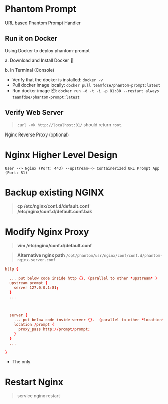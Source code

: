 # Phantom Prompt

URL based Phantom Prompt Handler


## Run it on Docker

Using Docker to deploy phantom-prompt

a. Download and Install Docker 🐳

b. In Terminal (Console)

- Verify that the docker is installed: `docker -v`
- Pull docker image locally: `docker pull teamfdse/phantom-prompt:latest`
- Run docker image 📦: `docker run -d -t -i -p 81:80 --restart always teamfdse/phantom-prompt:latest `

## Verify Web Server

> ```curl -vk http://localhost:81/``` should return `root`.

Nginx Reverse Proxy (optional)

# Nginx Higher Level Design

```
User --> Nginx (Port: 443) --upstream--> Containerized URL Prompt App (Port: 81)
```


# Backup existing NGINX
> **cp /etc/nginx/conf.d/default.conf /etc/nginx/conf.d/default.conf.bak**

# Modify Nginx Proxy
> **vim /etc/nginx/conf.d/default.conf**

> **Alternative nginx path** `/opt/phantom/usr/nginx/conf/conf.d/phantom-nginx-server.conf`

```conf
http {

  ... put below code inside http {}. (parallel to other *upstream* )
  upstream prompt {
    server 127.0.0.1:81;
  }
  ...
  
  

  server {
    ... put below code inside server {}.  (parallel to other *location* )
    location /prompt {
      proxy_pass http://prompt/prompt;
    }
  }
  ... 

}
```

* The only 

# Restart Nginx
> service nginx restart 
